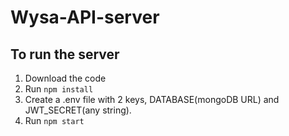 # Wysa-API-server

## To run the server

1. Download the code
2. Run `npm install`
3. Create a .env file with 2 keys, DATABASE(mongoDB URL) and JWT_SECRET(any string).
4. Run `npm start`